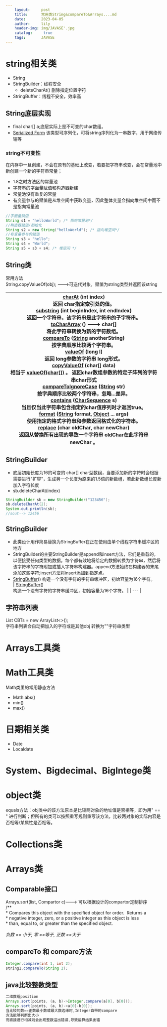 ```yaml
---
    layout:     post
    title:      常用类String&compareTo&Arrays....md
    date:       2023-04-05
    author:     lily
    header-img: img/JAVASE'.jpg
    catalog: 	 true
    tags:       JAVASE
---
```


<a name="uMsdg"></a>
# string相关类
- String
- StringBuilder：线程安全
   - deleteCharAt() 删除指定位置字符
- StringBuffer：线程不安全，效率高
<a name="mPrC6"></a>
## String底层实现

- final char[] a;底层实际上是不可变的char数组。
- [Serialized Form](../../serialized-form.html#java.lang.StringBuffer) 该类型可序列化，可将string序列化为一串数字，用于网络传输等
<a name="V2IlW"></a>
### string不可变性
在内存中一旦创建，不会在原有的基础上改变，若要把字符串改变，会在常量池中新创建一个新的字符串常量；

- 1.8之时方法区的常量池
- 字符串的字面量赋值和构造器新建
- 常量池没有重复的常量
- 有变量参与的赋值是从堆空间中获取变量，因此整体变量会指向堆空间中而不是指向常量池
```java
//字面量赋值
String s1 = "helloWorld"; /* 指向常量池*/
//构造器赋值/初始化
String s2 = new String("helloWorld"); /* 指向堆空间*/
//有变量参与的赋值
String s3 = "hello"; 
String s4 = "World";
String s5 = s3 + s4; /* 堆空间 */
```
<a name="KM0Nz"></a>
## String类
常用方法<br />String.copyValueOf(obj); --->可迭代对象，赋值为string类型并返回该string

| [charAt](../../java/lang/String.html#charAt-int-) (int index)<br />返回 char指定索引处的值。<br />[substring](../../java/lang/String.html#substring-int-int-) (int beginIndex, int endIndex)<br />返回一个字符串，该字符串是此字符串的子字符串。 <br />[toCharArray](../../java/lang/String.html#toCharArray--) () ---> char[]<br />将此字符串转换为新的字符数组。<br />[compareTo](../../java/lang/String.html#compareTo-java.lang.String-) ([String](../../java/lang/String.html) anotherString)<br />按字典顺序比较两个字符串。 <br />[valueOf](../../java/lang/String.html#valueOf-long-) (long l)<br />返回 long参数的字符串 long形式。<br />[copyValueOf]() (char[] data)<br />相当于 [valueOf(char[])]() 。 返回char数组参数的特定子阵列的字符串char形式<br />[compareToIgnoreCase](../../java/lang/String.html#compareToIgnoreCase-java.lang.String-) ([String](../../java/lang/String.html) str)<br />按字典顺序比较两个字符串，忽略...差异。 <br />[contains](../../java/lang/String.html#contains-java.lang.CharSequence-) ([CharSequence](../../java/lang/CharSequence.html) s)<br />当且仅当此字符串包含指定的char值序列时才返回true。<br />[format](../../java/lang/String.html#format-java.lang.String-java.lang.Object...-) ([String](../../java/lang/String.html) format, [Object](../../java/lang/Object.html) ... args)<br />使用指定的格式字符串和参数返回格式化的字符串。 <br />[replace](../../java/lang/String.html#replace-char-char-) (char oldChar, char newChar)<br />返回从替换所有出现的导致一个字符串 oldChar在此字符串 newChar 。 |
| --- |

<a name="jRHwL"></a>
## StringBuilder

- 底层初始长度为16的可变的 char[]  char型数组，当要添加新的字符时会根据需要进行"扩容"，生成另一个长度为原来的1.5倍的新数组，若此新数组长度新加入字符长度
- sb.deleteCharAt(index)
```java
StringBuilder sb = new StringBuilder("123456");
sb.deleteCharAt(2);
System.out.println(sb);
//sout--> 12456
```
<a name="K0Vac"></a>
## StringBuilder

- 此类设计用作简易替换为StringBuffer在正在使用由单个线程字符串缓冲区的地方
- StringBuilder的主要StringBuilder是append和insert方法，它们是重载的，以便接受任何类型的数据。每个都有效地将给定的数据转换为字符串，然后将该字符串的字符附加或插入字符串构建器。append方法始终在构建器的末尾添加这些字符;insert方法将insert添加到指定点。
- [StringBuffer](../../java/lang/StringBuffer.html#StringBuffer--)() 构造一个没有字符的字符串缓冲区，初始容量为16个字符。 	
| [StringBuffer](../../java/lang/StringBuffer.html#StringBuffer--)()<br />构造一个没有字符的字符串缓冲区，初始容量为16个字符。  |
| --- |

<a name="RaYlX"></a>
## 字符串列表
List<String> CBTs = new ArrayList<>();<br />字符串列表会自动把加入的字符或是其他obj 转换为""字符串类型
<a name="c74Bw"></a>
# Arrays工具类
<a name="mIQF0"></a>
# Math工具类
Math类里的常用静态方法

- Math.abs()
- min()
- max()
<a name="wWNGw"></a>
# 日期相关类

- Date
- Localdate

<a name="OpVWD"></a>
# System、Bigdecimal、BigIntege类
<a name="ml1mD"></a>
# object类
equals方法：obj类中的该方法原本是比较两对象的地址值是否相等，即为用" == " 进行判断；但所有的类可以按照重写规则重写该方法，比较两对象的实际内容是否相等/某属性是否相等。
<a name="pALVk"></a>
# Collections类

<a name="cleXs"></a>
# Arrays类
<a name="MUwwF"></a>
## Comparable接口
Arrays.sort(list, Compartor c)---> 可以根据设计的compartor定制排序<br />/**<br />* Compares this object with the specified object for order.  Returns a<br />* negative integer, zero, or a positive integer as this object is less<br />* than, equal to, or greater than the specified object.<br />*<br />负数 == 小于, 零 ==等于, 正数 ==大于<br />* 
<a name="heYZ1"></a>
## compareTo 和 compare方法
```java
Integer.compare(int 1, int 2);
string1.compareTo(String 2);
```
<a name="i1d8V"></a>
## java比较整数类型
```java
二维数组position
Arrays.sort(points, (a, b)->Integer.compare(a[0], b[0]));
Arrays.sort(points, (a, b)->a[0]-b[0]);
当比较的数==正数最小数或最大数边缘时,Integer自带的compare
方法能够判断出大小
而直接进行相减则会出现整数溢出错误,导致运算结果出错
```
